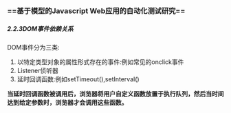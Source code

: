 ### ==基于模型的Javascript Web应用的自动化测试研究==

##### 2.2.3DOM事件依赖关系

DOM事件分为三类:

1. 以特定类型对象的属性形式存在的事件:例如常见的onclick事件
2. Listener侦听器
3. 延时回调函数:例如setTimeout(),setInterval()

**当延时回调函数被调⽤后，浏览器将⽤户⾃定义函数放置于执⾏队列，然后当时间达到给定参数时，浏览器才会调⽤这些函数。**